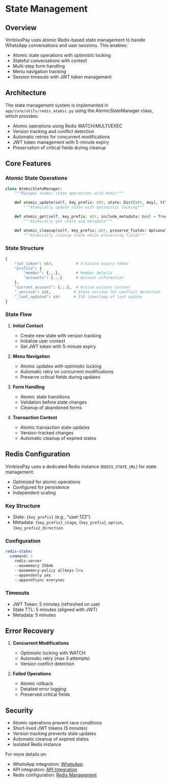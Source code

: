 # State Management

## Overview

VimbisoPay uses atomic Redis-based state management to handle WhatsApp conversations and user sessions. This enables:
- Atomic state operations with optimistic locking
- Stateful conversations with context
- Multi-step form handling
- Menu navigation tracking
- Session timeouts with JWT token management

## Architecture

The state management system is implemented in `app/core/utils/redis_atomic.py` using the AtomicStateManager class, which provides:

- Atomic operations using Redis WATCH/MULTI/EXEC
- Version tracking and conflict detection
- Automatic retries for concurrent modifications
- JWT token management with 5-minute expiry
- Preservation of critical fields during cleanup

## Core Features

### Atomic State Operations

```python
class AtomicStateManager:
    """Manages atomic state operations with Redis"""

    def atomic_update(self, key_prefix: str, state: Dict[str, Any], ttl: int) -> Tuple[bool, Optional[str]]:
        """Atomically update state with optimistic locking"""

    def atomic_get(self, key_prefix: str, include_metadata: bool = True) -> Tuple[Optional[Dict[str, Any]], Optional[str]]:
        """Atomically get state and metadata"""

    def atomic_cleanup(self, key_prefix: str, preserve_fields: Optional[set] = None) -> Tuple[bool, Optional[str]]:
        """Atomically cleanup state while preserving fields"""
```

### State Structure
```python
{
    "jwt_token": str,          # 5-minute expiry token
    "profile": {
        "member": {...},       # Member details
        "accounts": [...]      # Account information
    },
    "current_account": {...},  # Active account context
    "_version": int,          # State version for conflict detection
    "_last_updated": str      # ISO timestamp of last update
}
```

### State Flow
1. **Initial Contact**
   - Create new state with version tracking
   - Initialize user context
   - Set JWT token with 5-minute expiry

2. **Menu Navigation**
   - Atomic updates with optimistic locking
   - Automatic retry on concurrent modifications
   - Preserve critical fields during updates

3. **Form Handling**
   - Atomic state transitions
   - Validation before state changes
   - Cleanup of abandoned forms

4. **Transaction Context**
   - Atomic transaction state updates
   - Version-tracked changes
   - Automatic cleanup of expired states

## Redis Configuration

VimbisoPay uses a dedicated Redis instance (`REDIS_STATE_URL`) for state management:
- Optimized for atomic operations
- Configured for persistence
- Independent scaling

### Key Structure
- State: `{key_prefix}` (e.g., "user:123")
- Metadata: `{key_prefix}_stage`, `{key_prefix}_option`, `{key_prefix}_direction`

### Configuration
```yaml
redis-state:
  command: >
    redis-server
    --maxmemory 256mb
    --maxmemory-policy allkeys-lru
    --appendonly yes
    --appendfsync everysec
```

### Timeouts
- JWT Token: 5 minutes (refreshed on use)
- State TTL: 5 minutes (aligned with JWT)
- Metadata: 5 minutes

## Error Recovery

1. **Concurrent Modifications**
   - Optimistic locking with WATCH
   - Automatic retry (max 3 attempts)
   - Version conflict detection

2. **Failed Operations**
   - Atomic rollback
   - Detailed error logging
   - Preserved critical fields

## Security

- Atomic operations prevent race conditions
- Short-lived JWT tokens (5 minutes)
- Version tracking prevents stale updates
- Automatic cleanup of expired states
- Isolated Redis instance

For more details on:
- WhatsApp integration: [WhatsApp](whatsapp.md)
- API integration: [API Integration](api-integration.md)
- Redis configuration: [Redis Management](../redis-memory-management.md)
